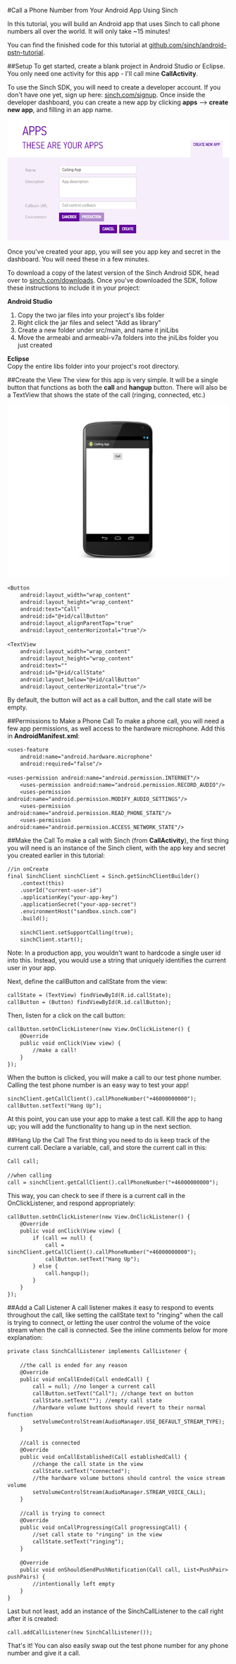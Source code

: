 #Call a Phone Number from Your Android App Using Sinch

In this tutorial, you will build an Android app that uses Sinch to call phone numbers all over the world. It will only take ~15 minutes!

You can find the finished code for this tutorial at [github.com/sinch/android-pstn-tutorial](https://github.com/sinch/android-pstn-tutorial).

##Setup
To get started, create a blank project in Android Studio or Eclipse. You only need one activity for this app - I'll call mine **CallActivity**.

To use the Sinch SDK, you will need to create a developer account. If you don't have one yet, sign up here: [sinch.com/signup](http://www.sinch.com/signup). Once inside the developer dashboard, you can create a new app by clicking **apps** --> **create new app**, and filling in an app name. 

<img src="images/create-new-app.png" />
 
Once you've created your app, you will see you app key and secret in the dashboard. You will need these in a few minutes. 

To download a copy of the latest version of the Sinch Android SDK, head over to [sinch.com/downloads](http://www.sinch.com/downloads/). Once you've downloaded the SDK, follow these instructions to include it in your project:

**Android Studio**    
1. Copy the two jar files into your project's libs folder    
2. Right click the jar files and select "Add as library"    
3. Create a new folder under src/main, and name it jniLibs     
4. Move the armeabi and armeabi-v7a folders into the jniLibs folder you just created    

**Eclipse**    
Copy the entire libs folder into your project's root directory.

##Create the View
The view for this app is very simple. It will be a single button that functions as both the **call** and **hangup** button. There will also be a TextView that shows the state of the call (ringing, connected, etc.)

<img src="images/view.png"/>

    <Button
        android:layout_width="wrap_content"
        android:layout_height="wrap_content"
        android:text="Call"
        android:id="@+id/callButton"
        android:layout_alignParentTop="true"
        android:layout_centerHorizontal="true"/>

    <TextView
        android:layout_width="wrap_content"
        android:layout_height="wrap_content"
        android:text=""
        android:id="@+id/callState"
        android:layout_below="@+id/callButton"
        android:layout_centerHorizontal="true"/>
        
By default, the button will act as a call button, and the call state will be empty.


##Permissions to Make a Phone Call
To make a phone call, you will need a few app permissions, as well access to the hardware microphone. Add this in **AndroidManifest.xml**:

    <uses-feature
        android:name="android.hardware.microphone"
        android:required="false"/>

    <uses-permission android:name="android.permission.INTERNET"/>
        <uses-permission android:name="android.permission.RECORD_AUDIO"/>
        <uses-permission android:name="android.permission.MODIFY_AUDIO_SETTINGS"/>
        <uses-permission android:name="android.permission.READ_PHONE_STATE"/>
        <uses-permission android:name="android.permission.ACCESS_NETWORK_STATE"/>

##Make the Call
To make a call with Sinch (from **CallActivity**), the first thing you will need is an instance of the Sinch client, with the app key and secret you created earlier in this tutorial:

    //in onCreate
    final SinchClient sinchClient = Sinch.getSinchClientBuilder()
        .context(this)
        .userId("current-user-id")
        .applicationKey("your-app-key")
        .applicationSecret("your-app-secret")
        .environmentHost("sandbox.sinch.com")
        .build();

        sinchClient.setSupportCalling(true);
        sinchClient.start();
        
Note: In a production app, you wouldn't want to hardcode a single user id into this. Instead, you would use a string that uniquely identifies the current user in your app.

Next, define the callButton and callState from the view:

    callState = (TextView) findViewById(R.id.callState);
    callButton = (Button) findViewById(R.id.callButton);
    
Then, listen for a click on the call button:

    callButton.setOnClickListener(new View.OnClickListener() {
        @Override
        public void onClick(View view) {
            //make a call!
        }
    });
    
When the button is clicked, you will make a call to our test phone number. Calling the test phone number is an easy way to test your app!

    sinchClient.getCallClient().callPhoneNumber("+46000000000");
    callButton.setText("Hang Up");

At this point, you can use your app to make a test call. Kill the app to hang up; you will add the functionality to hang up in the next section.

##Hang Up the Call
The first thing you need to do is keep track of the current call. Declare a variable, call, and store the current call in this:

    Call call;
    
    //when calling
    call = sinchClient.getCallClient().callPhoneNumber("+46000000000");
    
This way, you can check to see if there is a current call in the OnClickListener, and respond appropriately:

    callButton.setOnClickListener(new View.OnClickListener() {
        @Override
        public void onClick(View view) {
            if (call == null) {
                call = sinchClient.getCallClient().callPhoneNumber("+46000000000");
                callButton.setText("Hang Up");
            } else {
                call.hangup();
            }
        }
    });
    
##Add a Call Listener
A call listener makes it easy to respond to events throughout the call, like setting the callState text to "ringing" when the call is trying to connect, or letting the user control the volume of the voice stream when the call is connected. See the inline comments below for more explanation:

    private class SinchCallListener implements CallListener {
        
        //the call is ended for any reason
        @Override
        public void onCallEnded(Call endedCall) {
            call = null; //no longer a current call
            callButton.setText("Call"); //change text on button
            callState.setText(""); //empty call state
            //hardware volume buttons should revert to their normal function
            setVolumeControlStream(AudioManager.USE_DEFAULT_STREAM_TYPE);
        }

        //call is connected
        @Override
        public void onCallEstablished(Call establishedCall) {
            //change the call state in the view
            callState.setText("connected");
            //the hardware volume buttons should control the voice stream volume
            setVolumeControlStream(AudioManager.STREAM_VOICE_CALL);
        }

        //call is trying to connect
        @Override
        public void onCallProgressing(Call progressingCall) {
            //set call state to "ringing" in the view
            callState.setText("ringing");
        }

        @Override
        public void onShouldSendPushNotification(Call call, List<PushPair> pushPairs) {
            //intentionally left empty
        }
    }
    
Last but not least, add an instance of the SinchCallListener to the call right after it is created:

    call.addCallListener(new SinchCallListener());
    
That's it! You can also easily swap out the test phone number for any phone number and give it a call.


    

